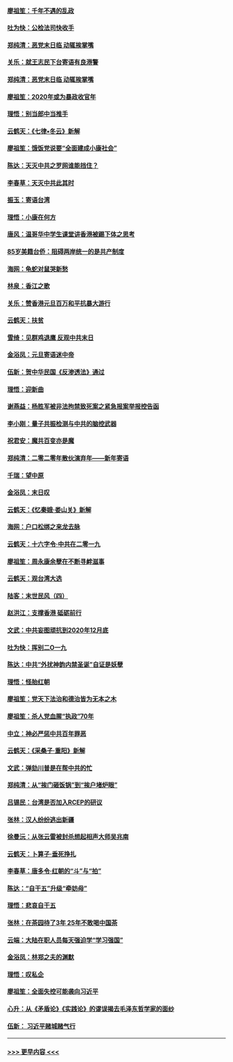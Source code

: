 #### [廖祖笙：千年不遇的乱政](../pages/nsc993/n11770373.md?t=01060733) 
#### [吐为快：公检法司快收手](../pages/nsc993/n11770359.md?t=01060733) 
#### [郑纯清：恶党末日临 动辄挨掌嘴](../pages/nsc993/n11769912.md?t=01060733) 
#### [关乐：就王志民下台寄语有良港警](../pages/nsc993/n11769903.md?t=01060733) 
#### [郑纯清：恶党末日临 动辄挨掌嘴](../pages/nsc993/n11769356.md?t=01060733) 
#### [廖祖笙：2020年或为暴政收官年](../pages/nsc993/n11768216.md?t=01060733) 
#### [理悟：别当郎中当推手](../pages/nsc993/n11768243.md?t=01060733) 
#### [云鹤天：《七律▪冬云》新解](../pages/nsc993/n11768204.md?t=01060733) 
#### [廖祖笙：饿饭党说要“全面建成小康社会”](../pages/nsc993/n11767482.md?t=01060733) 
#### [陈达：天灭中共之罗网谁能挡住？](../pages/nsc993/n11767465.md?t=01060733) 
#### [李春草：天灭中共此其时](../pages/nsc993/n11767452.md?t=01060733) 
#### [振玉：寄语台湾](../pages/nsc993/n11767432.md?t=01060733) 
#### [理悟：小康在何方](../pages/nsc993/n11767394.md?t=01060733) 
#### [唐风：温哥华中学生课堂讲香港被踢下体之思考](../pages/nsc993/n11766848.md?t=01060733) 
#### [85岁美籍台侨：阻碍两岸统一的是共产制度](../pages/nsc993/n11765043.md?t=01060733) 
#### [海网：龟蛇对鼠哭新愁](../pages/nsc993/n11764895.md?t=01060733) 
#### [林泉：香江之歌](../pages/nsc993/n11764415.md?t=01060733) 
#### [关乐：赞香港元旦百万和平抗暴大游行](../pages/nsc993/n11764382.md?t=01060733) 
#### [云鹤天：扶贫](../pages/nsc993/n11764245.md?t=01060733) 
#### [雪绮：见群鸡退鹰  反观中共末日](../pages/nsc993/n11762112.md?t=01060733) 
#### [金浴凤：元旦寄语迷中帝](../pages/nsc993/n11761788.md?t=01060733) 
#### [伍新：贺中华民国《反渗透法》通过](../pages/nsc993/n11761994.md?t=01060733) 
#### [理悟：迎新曲](../pages/nsc993/n11761152.md?t=01060733) 
#### [谢燕益：杨胜军被非法拘禁致死案之紧急报案举报控告函](../pages/nsc993/n11756134.md?t=01060733) 
#### [李小刚：量子共振检测与中共的脑控武器](../pages/nsc993/n11754518.md?t=01060733) 
#### [祝君安：魔共百变亦是魔](../pages/nsc993/n11754469.md?t=01060733) 
#### [郑纯清：二零二零年散伙演弃年——新年寄语](../pages/nsc993/n11754195.md?t=01060733) 
#### [千瑞：望中原](../pages/nsc993/n11754159.md?t=01060733) 
#### [金浴凤：末日叹](../pages/nsc993/n11752359.md?t=01060733) 
#### [云鹤天：《忆秦娥‧娄山关》新解](../pages/nsc993/n11752348.md?t=01060733) 
#### [海网：户口松绑之来龙去脉](../pages/nsc993/n11752328.md?t=01060733) 
#### [云鹤天：十六字令‧中共在二零一九](../pages/nsc993/n11752305.md?t=01060733) 
#### [廖祖笙：周永康余孽在不断寻衅滋事](../pages/nsc993/n11751013.md?t=01060733) 
#### [云鹤天：观台湾大选](../pages/nsc993/n11751007.md?t=01060733) 
#### [陆客：末世民风（四）](../pages/nsc993/n11749203.md?t=01060733) 
#### [赵洪江：支撑香港 砥砺前行](../pages/nsc993/n11748482.md?t=01060733) 
#### [文武：中共妄图顽抗到2020年12月底](../pages/nsc993/n11748446.md?t=01060733) 
#### [吐为快：挥别二O一九](../pages/nsc993/n11748411.md?t=01060733) 
#### [陈达：中共“外扰神韵内禁圣诞”自证是妖孽](../pages/nsc993/n11748226.md?t=01060733) 
#### [理悟：怪胎红朝](../pages/nsc993/n11748206.md?t=01060733) 
#### [廖祖笙：党天下法治和德治皆为无本之木](../pages/nsc993/n11748135.md?t=01060733) 
#### [廖祖笙：杀人党血腥“执政”70年](../pages/nsc993/n11745144.md?t=01060733) 
#### [中立：神必严惩中共百年罪恶](../pages/nsc993/n11744970.md?t=01060733) 
#### [云鹤天：《采桑子‧重阳》新解](../pages/nsc993/n11744948.md?t=01060733) 
#### [文武：弹劾川普是在帮中共的忙](../pages/nsc993/n11744758.md?t=01060733) 
#### [郑纯清：从“挨门砸饭锅”到“挨户堵炉眼”](../pages/nsc993/n11744745.md?t=01060733) 
#### [吕锡民：台湾是否加入RCEP的研议](../pages/nsc993/n11744701.md?t=01060733) 
#### [张林：汉人纷纷逃出新疆](../pages/nsc993/n11743530.md?t=01060733) 
#### [徐曼沅：从张云雷被封杀想起相声大师吴兆南](../pages/nsc993/n11741816.md?t=01060733) 
#### [云鹤天：卜算子‧垂死挣扎](../pages/nsc993/n11739956.md?t=01060733) 
#### [李春草：唐多令‧红朝的“斗”与“拍”](../pages/nsc993/n11739830.md?t=01060733) 
#### [陈达：“自干五”升级“牵妨母”](../pages/nsc993/n11739724.md?t=01060733) 
#### [理悟：悲哀自干五](../pages/nsc993/n11739547.md?t=01060733) 
#### [张林：在茶园待了3年 25年不敢喝中国茶](../pages/nsc993/n11739240.md?t=01060733) 
#### [云端：大陆在职人员每天强迫学“学习强国”](../pages/nsc993/n11738735.md?t=01060733) 
#### [金浴凤：林郑之夫的渊默](../pages/nsc993/n11737735.md?t=01060733) 
#### [理悟：叹私企](../pages/nsc993/n11737715.md?t=01060733) 
#### [廖祖笙：全面失控可能袭向习近平](../pages/nsc993/n11737704.md?t=01060733) 
#### [心升：从《矛盾论》《实践论》的谬误揭去毛泽东哲学家的面纱](../pages/nsc993/n11736962.md?t=01060733) 
#### [伍新： 习近平赌城赌气行](../pages/nsc993/n11736929.md?t=01060733) 

----
#### [ >>> 更早内容 <<< ](../indexes/nsc993-earlier.md)
